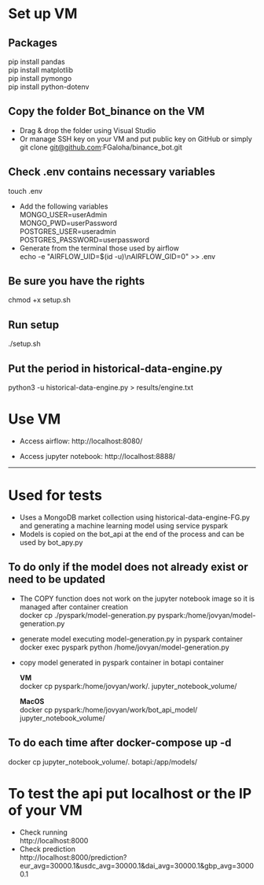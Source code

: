 # Set up VM

## Packages
pip install pandas<br>
pip install matplotlib<br>
pip install pymongo<br>
pip install python-dotenv<br>

## Copy the folder Bot_binance on the VM
- Drag & drop the folder using Visual Studio
- Or manage SSH key on your VM and put public key on GitHub or simply
git clone git@github.com:FGaloha/binance_bot.git

## Check .env contains necessary variables
touch .env
- Add the following variables<br>
MONGO_USER=userAdmin<br>
MONGO_PWD=userPassword<br>
POSTGRES_USER=useradmin<br>
POSTGRES_PASSWORD=userpassword<br>
- Generate from the terminal those used by airflow<br>
echo -e "AIRFLOW_UID=$(id -u)\nAIRFLOW_GID=0" >> .env

## Be sure you have the rights
chmod +x setup.sh

## Run setup
./setup.sh

## Put the period in historical-data-engine.py
python3 -u historical-data-engine.py > results/engine.txt

# Use VM

- Access airflow:
http://localhost:8080/

- Access jupyter notebook:
http://localhost:8888/

*** *** *** *** *** ***

# Used for tests
- Uses a MongoDB market collection using historical-data-engine-FG.py and generating a machine learning model using service pyspark
- Models is copied on the bot_api at the end of the process and can be used by bot_apy.py

## To do only if the model does not already exist or need to be updated
- The COPY function does not work on the jupyter notebook image so it is managed after container creation<br>
docker cp ./pyspark/model-generation.py pyspark:/home/jovyan/model-generation.py

- generate model executing model-generation.py in pyspark container<br>
docker exec pyspark python /home/jovyan/model-generation.py

- copy model generated in pyspark container in botapi container<br>

  <b>VM</b><br>
docker cp pyspark:/home/jovyan/work/. jupyter_notebook_volume/<br>

  <b>MacOS</b><br>
docker cp pyspark:/home/jovyan/work/bot_api_model/ jupyter_notebook_volume/

## To do each time after docker-compose up -d
docker cp jupyter_notebook_volume/. botapi:/app/models/

# To test the api put localhost or the IP of your VM
- Check running<br>
http://localhost:8000
- Check prediction<br>
http://localhost:8000/prediction?eur_avg=30000.1&usdc_avg=30000.1&dai_avg=30000.1&gbp_avg=30000.1
